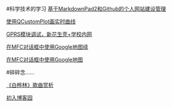 #科学技术的学习
[基于MarkdownPad2和Github的个人网站建设管理](articles/基于MarkdownPad2和Github的个人网站建设管理.html)

[使用QCustomPlot画实时曲线](articles/使用QCustomPlot画实时曲线.html)

[GPRS模块调试，新花生壳+学校内网](articles/GPRS模块调试，新花生壳+学校内网.html)

[在MFC对话框中使用Google地图续](articles/在MFC对话框中使用Google地图续.html)

[在MFC对话框中使用Google地图](articles/在MFC对话框中使用Google地图.html)

#碎碎念......



[《白桦林》歌曲赏析](articles/白桦林.html)

[初入博客园](articles/初入博客园.html)






